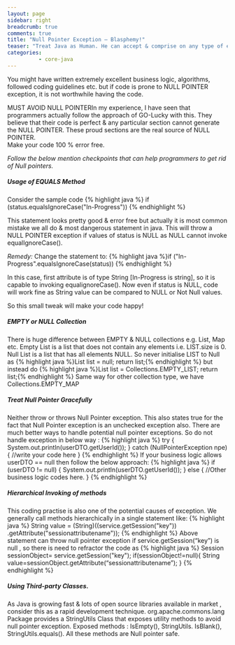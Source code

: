 ```yaml
---
layout: page
sidebar: right
breadcrumb: true
comments: true
title: "Null Pointer Exception – Blasphemy!"
teaser: "Treat Java as Human. He can accept & comprise on any type of exceptions but “NULL POINTER EXCEPITON” is a SIN."
categories:
          - core-java
---
```

You might have written extremely excellent business logic, algorithms, followed coding guidelines etc. but if code is prone to NULL POINTER exception, it is not worthwhile having the code.

MUST AVOID NULL POINTERIn my experience, I have seen that programmers actually follow the approach of GO-Lucky with this. They believe that their code is perfect & any particular section cannot generate the NULL POINTER.  These proud sections are the real source of NULL POINTER.  
Make your code 100 % error free.

<em>Follow the below mention checkpoints that can help programmers to get rid of Null pointers. </em>

##### Usage of EQUALS Method
Consider the sample code
{% highlight java %}
if (status.equalsIgnoreCase("In-Progress"))
{% endhighlight %}

This statement looks pretty good & error free but actually it is most common mistake we all do & most dangerous statement in java.
This will throw a NULL POINTER exception if values of status is NULL as NULL cannot invoke equalIgnoreCase().

<em>Remedy:</em>
Change the statement to:
{% highlight java %}if ("In-Progress".equalsIgnoreCase(status)) {% endhighlight %}

In this case, first attribute is of type String [In-Progress is string], so it is capable to invoking equalignoreCase(). Now even if status is NULL, code will work fine as String value can be compared to NULL or Not Null values.

So this small tweak will make your code happy!

##### EMPTY or NULL Collection
There is huge difference between EMPTY & NULL collections e.g. List, Map etc. Empty List is a list that does not contain any elements i.e. LIST.size is 0. Null List is a list that has all elements NULL. So never initialise LIST to Null as
{% highlight java %}List list = null; return list;{% endhighlight %}
but instead do
{% highlight java %}List list = Collections.EMPTY_LIST; return list;{% endhighlight %}
Same way for other collection type, we have Collections.EMPTY_MAP

##### Treat Null Pointer Gracefully

Neither throw or throws Null Pointer exception.  This also states true for the fact that Null Pointer exception is an unchecked exception also. There are much better ways to handle potential null pointer exceptions.
So do not handle exception in below way :
{% highlight java %}
try {
      System.out.println(userDTO.getUserId());
    }
catch (NullPointerException npe)
{  //write your code here }
{% endhighlight %}
If your business logic allows userDTO == null then follow the below approach:
{% highlight java %}
if (userDTO != null) {
  System.out.println(userDTO.getUserId());
}
else {
//Other business logic codes here.
}
{% endhighlight %}

##### Hierarchical Invoking of methods
This coding practise is also one of the potential causes of exception. We generally call methods hierarchically in a single statement like:
{% highlight java %}
String value = (String)((service.getSession("key"))
                      .getAttribute("sessionattributename"));
{% endhighlight %}
Above statement can throw null pointer exception if service.getSession(“key”) is null , so there is need to refractor the code as
{% highlight java %}
Session sessionObject= service.getSession("key");
if(sessionObject!=null){
  String value=sessionObject.getAttribute(“sessionattributename”);
}
{% endhighlight %}

##### Using Third-party Classes.
As Java is growing fast & lots of open source libraries available in market , consider this as a rapid development technique.
org.apache.commons.lang Package provides a StringUtils Class that exposes utility methods to avoid null pointer exception.
Exposed methods : IsEmpty(), StringUtils. IsBlank(), StringUtils.equals().
All these methods are Null pointer safe.
